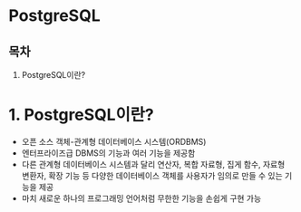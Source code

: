 # PostgreSQL

## 목차
1. PostgreSQL이란?

# 1. PostgreSQL이란?
- 오픈 소스 객체-관계형 데이터베이스 시스템(ORDBMS)
- 엔터프라이즈급 DBMS의 기능과 여러 기능을 제공함
- 다른 관계형 데이터베이스 시스템과 달리 연산자, 복합 자료형, 집게 함수, 자료형 변환자, 확장 기능 등 다양한 데이터베이스 객체를 사용자가 임의로 만들 수 있는 기능을 제공
- 마치 새로운 하나의 프로그래밍 언어처럼 무한한 기능을 손쉽게 구현 가능
